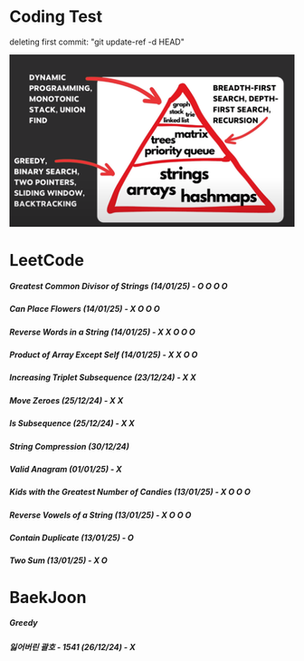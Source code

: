 # Coding Test

deleting first commit: "git update-ref -d HEAD"


![Image](image.png)

# LeetCode
##### Greatest Common Divisor of Strings (14/01/25) - O O O O
##### Can Place Flowers (14/01/25) - X O O O
##### Reverse Words in a String (14/01/25) - X X O O O
##### Product of Array Except Self (14/01/25) - X X O O
##### Increasing Triplet Subsequence (23/12/24) - X X 
##### Move Zeroes (25/12/24) - X X
##### Is Subsequence (25/12/24) - X X
##### String Compression (30/12/24) 
##### Valid Anagram (01/01/25) - X 
##### Kids with the Greatest Number of Candies (13/01/25) - X O O O
##### Reverse Vowels of a String (13/01/25) - X O O O
##### Contain Duplicate (13/01/25) - O
##### Two Sum (13/01/25) - X O

# BaekJoon 
##### Greedy
##### 잃어버린 괄호 - 1541 (26/12/24) - X


